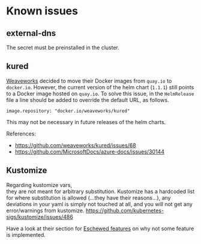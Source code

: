 # Known issues

## external-dns

The secret must be preinstalled in the cluster.

## kured

[Weaveworks](https://www.weave.works/) decided to move their Docker images from `quay.io` to `docker.io`.
However, the current version of the helm chart (`1.1.1`) still points to a Docker image hosted on `quay.io`. To solve this issue, in the `HelmRelease` file a line should be added to override the default URL, as follows.

```
image.repository: "docker.io/weaveworks/kured"
```

This may not be necessary in future releases of the helm charts.

References:
- https://github.com/weaveworks/kured/issues/68
- https://github.com/MicrosoftDocs/azure-docs/issues/30144

## Kustomize

Regarding kustomize vars,  
they are not meant for arbitrary substitution. Kustomize has a hardcoded list for where substitution is allowed (...they have their reasons...), any deviations in your yaml is simply not touched at all, and you will not get any error/warnings from kustomize.
https://github.com/kubernetes-sigs/kustomize/issues/486

Have a look at their section for [Eschewed features](https://github.com/kubernetes-sigs/kustomize/blob/master/docs/eschewedFeatures.md) on why not some feature is implemented.